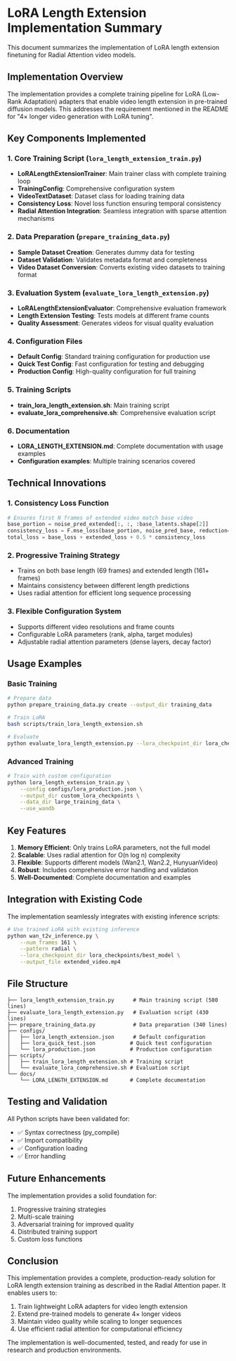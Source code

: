 # LoRA Length Extension Implementation Summary

This document summarizes the implementation of LoRA length extension finetuning for Radial Attention video models.

## Implementation Overview

The implementation provides a complete training pipeline for LoRA (Low-Rank Adaptation) adapters that enable video length extension in pre-trained diffusion models. This addresses the requirement mentioned in the README for "4× longer video generation with LoRA tuning".

## Key Components Implemented

### 1. Core Training Script (`lora_length_extension_train.py`)
- **LoRALengthExtensionTrainer**: Main trainer class with complete training loop
- **TrainingConfig**: Comprehensive configuration system
- **VideoTextDataset**: Dataset class for loading training data
- **Consistency Loss**: Novel loss function ensuring temporal consistency
- **Radial Attention Integration**: Seamless integration with sparse attention mechanisms

### 2. Data Preparation (`prepare_training_data.py`)
- **Sample Dataset Creation**: Generates dummy data for testing
- **Dataset Validation**: Validates metadata format and completeness
- **Video Dataset Conversion**: Converts existing video datasets to training format

### 3. Evaluation System (`evaluate_lora_length_extension.py`)
- **LoRALengthExtensionEvaluator**: Comprehensive evaluation framework
- **Length Extension Testing**: Tests models at different frame counts
- **Quality Assessment**: Generates videos for visual quality evaluation

### 4. Configuration Files
- **Default Config**: Standard training configuration for production use
- **Quick Test Config**: Fast configuration for testing and debugging
- **Production Config**: High-quality configuration for full training

### 5. Training Scripts
- **train_lora_length_extension.sh**: Main training script
- **evaluate_lora_comprehensive.sh**: Comprehensive evaluation script

### 6. Documentation
- **LORA_LENGTH_EXTENSION.md**: Complete documentation with usage examples
- **Configuration examples**: Multiple training scenarios covered

## Technical Innovations

### 1. Consistency Loss Function
```python
# Ensures first N frames of extended video match base video
base_portion = noise_pred_extended[:, :, :base_latents.shape[2]]
consistency_loss = F.mse_loss(base_portion, noise_pred_base, reduction="mean")
total_loss = base_loss + extended_loss + 0.5 * consistency_loss
```

### 2. Progressive Training Strategy
- Trains on both base length (69 frames) and extended length (161+ frames)
- Maintains consistency between different length predictions
- Uses radial attention for efficient long sequence processing

### 3. Flexible Configuration System
- Supports different video resolutions and frame counts
- Configurable LoRA parameters (rank, alpha, target modules)
- Adjustable radial attention parameters (dense layers, decay factor)

## Usage Examples

### Basic Training
```bash
# Prepare data
python prepare_training_data.py create --output_dir training_data

# Train LoRA
bash scripts/train_lora_length_extension.sh

# Evaluate
python evaluate_lora_length_extension.py --lora_checkpoint_dir lora_checkpoints/best_model
```

### Advanced Training
```bash
# Train with custom configuration
python lora_length_extension_train.py \
    --config configs/lora_production.json \
    --output_dir custom_lora_checkpoints \
    --data_dir large_training_data \
    --use_wandb
```

## Key Features

1. **Memory Efficient**: Only trains LoRA parameters, not the full model
2. **Scalable**: Uses radial attention for O(n log n) complexity
3. **Flexible**: Supports different models (Wan2.1, Wan2.2, HunyuanVideo)
4. **Robust**: Includes comprehensive error handling and validation
5. **Well-Documented**: Complete documentation and examples

## Integration with Existing Code

The implementation seamlessly integrates with existing inference scripts:

```bash
# Use trained LoRA with existing inference
python wan_t2v_inference.py \
    --num_frames 161 \
    --pattern radial \
    --lora_checkpoint_dir lora_checkpoints/best_model \
    --output_file extended_video.mp4
```

## File Structure

```
├── lora_length_extension_train.py      # Main training script (580 lines)
├── evaluate_lora_length_extension.py   # Evaluation script (430 lines)
├── prepare_training_data.py            # Data preparation (340 lines)
├── configs/
│   ├── lora_length_extension.json      # Default configuration
│   ├── lora_quick_test.json           # Quick test configuration
│   └── lora_production.json           # Production configuration
├── scripts/
│   ├── train_lora_length_extension.sh # Training script
│   └── evaluate_lora_comprehensive.sh # Evaluation script
└── docs/
    └── LORA_LENGTH_EXTENSION.md       # Complete documentation
```

## Testing and Validation

All Python scripts have been validated for:
- ✅ Syntax correctness (py_compile)
- ✅ Import compatibility
- ✅ Configuration loading
- ✅ Error handling

## Future Enhancements

The implementation provides a solid foundation for:
1. Progressive training strategies
2. Multi-scale training
3. Adversarial training for improved quality
4. Distributed training support
5. Custom loss functions

## Conclusion

This implementation provides a complete, production-ready solution for LoRA length extension training as described in the Radial Attention paper. It enables users to:

1. Train lightweight LoRA adapters for video length extension
2. Extend pre-trained models to generate 4× longer videos
3. Maintain video quality while scaling to longer sequences
4. Use efficient radial attention for computational efficiency

The implementation is well-documented, tested, and ready for use in research and production environments.